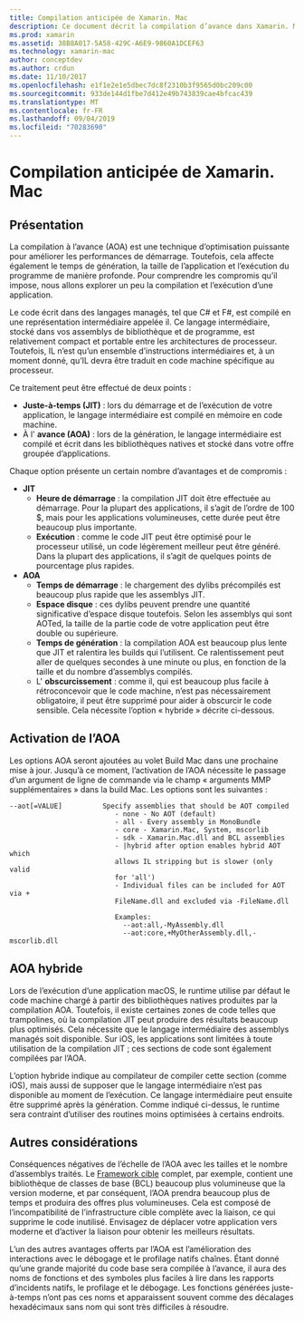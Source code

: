 ```yaml
---
title: Compilation anticipée de Xamarin. Mac
description: Ce document décrit la compilation d’avance dans Xamarin. Mac. Il compare la compilation AOA à la compilation JIT, explique comment activer AOT et examine l’AOA hybride.
ms.prod: xamarin
ms.assetid: 38B8A017-5A58-429C-A6E9-9860A1DCEF63
ms.technology: xamarin-mac
author: conceptdev
ms.author: crdun
ms.date: 11/10/2017
ms.openlocfilehash: e1f1e2e1e5dbec7dc8f2310b3f9565d0bc209c00
ms.sourcegitcommit: 933de144d1fbe7d412e49b743839cae4bfcac439
ms.translationtype: MT
ms.contentlocale: fr-FR
ms.lasthandoff: 09/04/2019
ms.locfileid: "70283690"
---
```

# <a name="xamarinmac-ahead-of-time-compilation"></a>Compilation anticipée de Xamarin. Mac

## <a name="overview"></a>Présentation

La compilation à l’avance (AOA) est une technique d’optimisation puissante pour améliorer les performances de démarrage. Toutefois, cela affecte également le temps de génération, la taille de l’application et l’exécution du programme de manière profonde. Pour comprendre les compromis qu’il impose, nous allons explorer un peu la compilation et l’exécution d’une application.

Le code écrit dans des langages managés, tel que C# et F#, est compilé en une représentation intermédiaire appelée il. Ce langage intermédiaire, stocké dans vos assemblys de bibliothèque et de programme, est relativement compact et portable entre les architectures de processeur. Toutefois, IL n’est qu’un ensemble d’instructions intermédiaires et, à un moment donné, qu’IL devra être traduit en code machine spécifique au processeur.

Ce traitement peut être effectué de deux points :

- **Juste-à-temps (JIT)** : lors du démarrage et de l’exécution de votre application, le langage intermédiaire est compilé en mémoire en code machine.
- À l' **avance (AOA)** : lors de la génération, le langage intermédiaire est compilé et écrit dans les bibliothèques natives et stocké dans votre offre groupée d’applications.

Chaque option présente un certain nombre d’avantages et de compromis :

- **JIT**
  - **Heure de démarrage** : la compilation JIT doit être effectuée au démarrage. Pour la plupart des applications, il s’agit de l’ordre de 100 $, mais pour les applications volumineuses, cette durée peut être beaucoup plus importante.
  - **Exécution** : comme le code JIT peut être optimisé pour le processeur utilisé, un code légèrement meilleur peut être généré. Dans la plupart des applications, il s’agit de quelques points de pourcentage plus rapides.
- **AOA**
  - **Temps de démarrage** : le chargement des dylibs précompilés est beaucoup plus rapide que les assemblys JIT.
  - **Espace disque** : ces dylibs peuvent prendre une quantité significative d’espace disque toutefois. Selon les assemblys qui sont AOTed, la taille de la partie code de votre application peut être double ou supérieure.
  - **Temps de génération** : la compilation AOA est beaucoup plus lente que JIT et ralentira les builds qui l’utilisent. Ce ralentissement peut aller de quelques secondes à une minute ou plus, en fonction de la taille et du nombre d’assemblys compilés.
  - L' **obscurcissement** : comme il, qui est beaucoup plus facile à rétroconcevoir que le code machine, n’est pas nécessairement obligatoire, il peut être supprimé pour aider à obscurcir le code sensible. Cela nécessite l’option « hybride » décrite ci-dessous.

## <a name="enabling-aot"></a>Activation de l’AOA

Les options AOA seront ajoutées au volet Build Mac dans une prochaine mise à jour. Jusqu’à ce moment, l’activation de l’AOA nécessite le passage d’un argument de ligne de commande via le champ « arguments MMP supplémentaires » dans la build Mac. Les options sont les suivantes :

```
--aot[=VALUE]          Specify assemblies that should be AOT compiled
                          - none - No AOT (default)
                          - all - Every assembly in MonoBundle
                          - core - Xamarin.Mac, System, mscorlib
                          - sdk - Xamarin.Mac.dll and BCL assemblies
                          - |hybrid after option enables hybrid AOT which
                          allows IL stripping but is slower (only valid
                          for 'all')
                          - Individual files can be included for AOT via +
                          FileName.dll and excluded via -FileName.dll

                          Examples:
                            --aot:all,-MyAssembly.dll
                            --aot:core,+MyOtherAssembly.dll,-mscorlib.dll
```


## <a name="hybrid-aot"></a>AOA hybride

Lors de l’exécution d’une application macOS, le runtime utilise par défaut le code machine chargé à partir des bibliothèques natives produites par la compilation AOA. Toutefois, il existe certaines zones de code telles que trampolines, où la compilation JIT peut produire des résultats beaucoup plus optimisés. Cela nécessite que le langage intermédiaire des assemblys managés soit disponible. Sur iOS, les applications sont limitées à toute utilisation de la compilation JIT ; ces sections de code sont également compilées par l’AOA.

L’option hybride indique au compilateur de compiler cette section (comme iOS), mais aussi de supposer que le langage intermédiaire n’est pas disponible au moment de l’exécution. Ce langage intermédiaire peut ensuite être supprimé après la génération. Comme indiqué ci-dessus, le runtime sera contraint d’utiliser des routines moins optimisées à certains endroits.

## <a name="further-considerations"></a>Autres considérations

Conséquences négatives de l’échelle de l’AOA avec les tailles et le nombre d’assemblys traités. Le [Framework cible](~/mac/platform/target-framework.md) complet, par exemple, contient une bibliothèque de classes de base (BCL) beaucoup plus volumineuse que la version moderne, et par conséquent, l’AOA prendra beaucoup plus de temps et produira des offres plus volumineuses. Cela est composé de l’incompatibilité de l’infrastructure cible complète avec la liaison, ce qui supprime le code inutilisé. Envisagez de déplacer votre application vers moderne et d’activer la liaison pour obtenir les meilleurs résultats.

L’un des autres avantages offerts par l’AOA est l’amélioration des interactions avec le débogage et le profilage natifs chaînes. Étant donné qu’une grande majorité du code base sera compilée à l’avance, il aura des noms de fonctions et des symboles plus faciles à lire dans les rapports d’incidents natifs, le profilage et le débogage. Les fonctions générées juste-à-temps n’ont pas ces noms et apparaissent souvent comme des décalages hexadécimaux sans nom qui sont très difficiles à résoudre.
